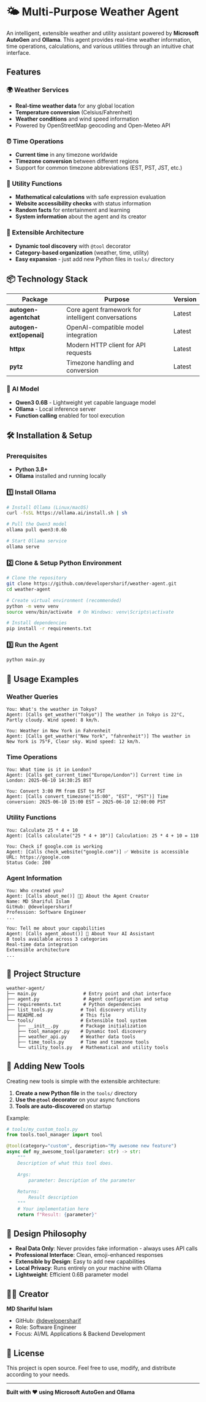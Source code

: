 # 🌤️ Multi-Purpose Weather Agent

An intelligent, extensible weather and utility assistant powered by **Microsoft AutoGen** and **Ollama**. This agent provides real-time weather information, time operations, calculations, and various utilities through an intuitive chat interface.

##  Features

### 🌍 Weather Services
- **Real-time weather data** for any global location
- **Temperature conversion** (Celsius/Fahrenheit)
- **Weather conditions** and wind speed information
- Powered by OpenStreetMap geocoding and Open-Meteo API

### ⏰ Time Operations
- **Current time** in any timezone worldwide
- **Timezone conversion** between different regions
- Support for common timezone abbreviations (EST, PST, JST, etc.)

### 🧮 Utility Functions
- **Mathematical calculations** with safe expression evaluation
- **Website accessibility checks** with status information
- **Random facts** for entertainment and learning
- **System information** about the agent and its creator

### 🔧 Extensible Architecture
- **Dynamic tool discovery** with `@tool` decorator
- **Category-based organization** (weather, time, utility)
- **Easy expansion** - just add new Python files in `tools/` directory

## 📦 Technology Stack

| Package | Purpose | Version |
|---------|---------|---------|
| **autogen-agentchat** | Core agent framework for intelligent conversations | Latest |
| **autogen-ext[openai]** | OpenAI-compatible model integration | Latest |
| **httpx** | Modern HTTP client for API requests | Latest |
| **pytz** | Timezone handling and conversion | Latest |

### 🤖 AI Model
- **Qwen3 0.6B** - Lightweight yet capable language model
- **Ollama** - Local inference server
- **Function calling** enabled for tool execution

## 🛠️ Installation & Setup

### Prerequisites
- **Python 3.8+**
- **Ollama** installed and running locally

### 1️⃣ Install Ollama
```bash
# Install Ollama (Linux/macOS)
curl -fsSL https://ollama.ai/install.sh | sh

# Pull the Qwen3 model
ollama pull qwen3:0.6b

# Start Ollama service
ollama serve
```

### 2️⃣ Clone & Setup Python Environment
```bash
# Clone the repository
git clone https://github.com/developersharif/weather-agent.git
cd weather-agent

# Create virtual environment (recommended)
python -m venv venv
source venv/bin/activate  # On Windows: venv\Scripts\activate

# Install dependencies
pip install -r requirements.txt
```

### 3️⃣ Run the Agent
```bash
python main.py
```

## 💬 Usage Examples

### Weather Queries
```
You: What's the weather in Tokyo?
Agent: [Calls get_weather("Tokyo")] The weather in Tokyo is 22°C, Partly cloudy. Wind speed: 8 km/h.

You: Weather in New York in Fahrenheit
Agent: [Calls get_weather("New York", "fahrenheit")] The weather in New York is 75°F, Clear sky. Wind speed: 12 km/h.
```

### Time Operations
```
You: What time is it in London?
Agent: [Calls get_current_time("Europe/London")] Current time in London: 2025-06-10 14:30:25 BST

You: Convert 3:00 PM from EST to PST
Agent: [Calls convert_timezone("15:00", "EST", "PST")] Time conversion: 2025-06-10 15:00 EST → 2025-06-10 12:00:00 PST
```

### Utility Functions
```
You: Calculate 25 * 4 + 10
Agent: [Calls calculate("25 * 4 + 10")] Calculation: 25 * 4 + 10 = 110

You: Check if google.com is working
Agent: [Calls check_website("google.com")] ✅ Website is accessible
URL: https://google.com
Status Code: 200
```

### Agent Information
```
You: Who created you?
Agent: [Calls about_me()] 👨‍💻 About the Agent Creator
Name: MD Shariful Islam
GitHub: @developersharif
Profession: Software Engineer
...

You: Tell me about your capabilities
Agent: [Calls agent_about()] 🤖 About Your AI Assistant
8 tools available across 3 categories
Real-time data integration
Extensible architecture
...
```

## 📁 Project Structure

```
weather-agent/
├── main.py                 # Entry point and chat interface
├── agent.py                # Agent configuration and setup
├── requirements.txt        # Python dependencies
├── list_tools.py          # Tool discovery utility
├── README.md              # This file
└── tools/                 # Extensible tool system
    ├── __init__.py        # Package initialization
    ├── tool_manager.py    # Dynamic tool discovery
    ├── weather_api.py     # Weather data tools
    ├── time_tools.py      # Time and timezone tools
    └── utility_tools.py   # Mathematical and utility tools
```

## 🔧 Adding New Tools

Creating new tools is simple with the extensible architecture:

1. **Create a new Python file** in the `tools/` directory
2. **Use the `@tool` decorator** on your async functions
3. **Tools are auto-discovered** on startup

Example:
```python
# tools/my_custom_tools.py
from tools.tool_manager import tool

@tool(category="custom", description="My awesome new feature")
async def my_awesome_tool(parameter: str) -> str:
    """
    Description of what this tool does.
    
    Args:
        parameter: Description of the parameter
    
    Returns:
        Result description
    """
    # Your implementation here
    return f"Result: {parameter}"
```

## 🎯 Design Philosophy

- **Real Data Only**: Never provides fake information - always uses API calls
- **Professional Interface**: Clean, emoji-enhanced responses
- **Extensible by Design**: Easy to add new capabilities
- **Local Privacy**: Runs entirely on your machine with Ollama
- **Lightweight**: Efficient 0.6B parameter model

## 👨‍💻 Creator

**MD Shariful Islam**
- GitHub: [@developersharif](https://github.com/developersharif)
- Role: Software Engineer
- Focus: AI/ML Applications & Backend Development

## 📄 License

This project is open source. Feel free to use, modify, and distribute according to your needs.

---

**Built with ❤️ using Microsoft AutoGen and Ollama**
